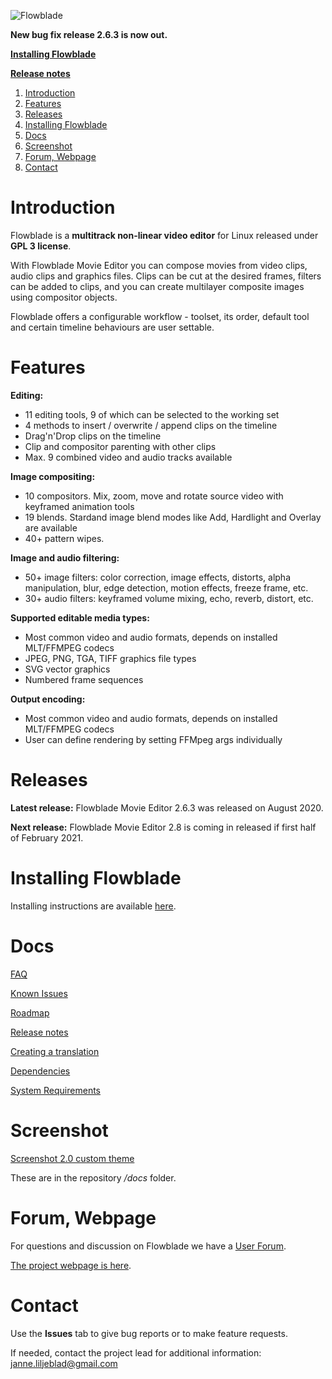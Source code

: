 ![Flowblade](flowblade-trunk/Flowblade/res/img/header_text.png "Flowblade")

**New bug fix release 2.6.3 is now out.**

**[Installing Flowblade](https://github.com/jliljebl/flowblade#installing-flowblade)**

**[Release notes](./flowblade-trunk/docs/RELEASE_NOTES.md)**

1. [Introduction](https://github.com/jliljebl/flowblade#introduction)
2. [Features](https://github.com/jliljebl/flowblade#features)
3. [Releases](https://github.com/jliljebl/flowblade#releases)
4. [Installing Flowblade](https://github.com/jliljebl/flowblade#installing-flowblade)
5. [Docs](https://github.com/jliljebl/flowblade#docs)
6. [Screenshot](https://github.com/jliljebl/flowblade#screenshot)
7. [Forum, Webpage](https://github.com/jliljebl/flowblade#forum-webpage)
8. [Contact](https://github.com/jliljebl/flowblade#contact)

# Introduction

Flowblade is a **multitrack non-linear video editor** for Linux released under **GPL 3 license**.

With Flowblade Movie Editor you can compose movies from video clips, audio clips and graphics files. Clips can be cut at the desired frames, filters can be added to clips, and you can create multilayer composite images using compositor objects.

Flowblade offers a configurable workflow - toolset, its order, default tool and certain timeline behaviours are user settable.

# Features

**Editing:**

* 11 editing tools, 9 of which can be selected to the working set
* 4 methods to insert / overwrite / append clips on the timeline
* Drag'n'Drop clips on the timeline
* Clip and compositor parenting with other clips
* Max. 9 combined video and audio tracks available

**Image compositing:**

* 10 compositors. Mix, zoom, move and rotate source video with keyframed animation tools
* 19 blends. Stardand image blend modes like Add, Hardlight and Overlay are available
* 40+ pattern wipes. 

**Image and audio filtering:**

* 50+ image filters: color correction, image effects, distorts, alpha manipulation, blur, edge detection, motion effects, freeze frame, etc.
* 30+ audio filters: keyframed volume mixing, echo, reverb, distort, etc.

**Supported editable media types:**

* Most common video and audio formats, depends on installed MLT/FFMPEG codecs
* JPEG, PNG, TGA, TIFF graphics file types
* SVG vector graphics
* Numbered frame sequences 

**Output encoding:**

* Most common video and audio formats, depends on installed MLT/FFMPEG codecs
* User can define rendering by setting FFMpeg args individually

# Releases

**Latest release:** Flowblade Movie Editor 2.6.3 was released on August 2020.

**Next release:** Flowblade Movie Editor 2.8 is coming in released if first half of February 2021.

# Installing Flowblade

Installing instructions are available [here](./flowblade-trunk/docs/INSTALLING.md).

# Docs

[FAQ](./flowblade-trunk/docs/FAQ.md)

[Known Issues](./flowblade-trunk/docs/KNOWN_ISSUES.md)

[Roadmap](./flowblade-trunk/docs/ROADMAP.md)

[Release notes](./flowblade-trunk/docs/RELEASE_NOTES.md)

[Creating a translation](./flowblade-trunk/docs/CREATING_TRANSLATION.md)

[Dependencies](./flowblade-trunk/docs/DEPENDENCIES.md)

[System Requirements](./flowblade-trunk/docs/SYSTEM_REQUIREMENTS.md)

# Screenshot

[Screenshot 2.0 custom theme](./flowblade-trunk/docs/Screenshot-2-0.png)

These are in the repository */docs* folder.

# Forum, Webpage

For questions and discussion on Flowblade we have a [User Forum](https://github.com/jliljebl/flowblade-forum).

[The project webpage is here](http://jliljebl.github.io/flowblade/). 

# Contact

Use the **Issues** tab to give bug reports or to make feature requests.

If needed, contact the project lead for additional information: janne.liljeblad@gmail.com
